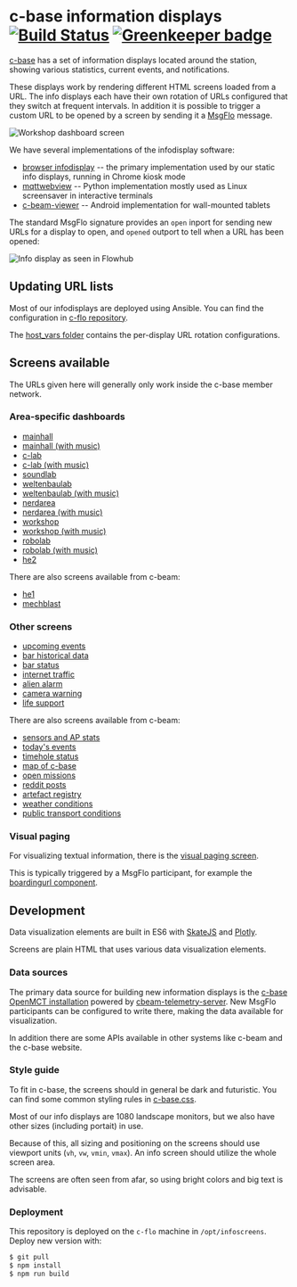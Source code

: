 c-base information displays [![Build Status](https://travis-ci.org/c-base/infoscreens.svg?branch=master)](https://travis-ci.org/c-base/infoscreens) [![Greenkeeper badge](https://badges.greenkeeper.io/c-base/infoscreens.svg)](https://greenkeeper.io/)
===========================

[c-base](https://c-base.org/) has a set of information displays located around the station, showing various statistics, current events, and notifications.

These displays work by rendering different HTML screens loaded from a URL. The info displays each have their own rotation of URLs configured that they switch at frequent intervals. In addition it is possible to trigger a custom URL to be opened by a screen by sending it a [MsgFlo](https://msgflo.org/) message.

![Workshop dashboard screen](https://i.imgur.com/ivhN7z1.jpg)

We have several implementations of the infodisplay software:

* [browser infodisplay](https://github.com/c-base/infoscreens/tree/master/infodisplay) -- the primary implementation used by our static info displays, running in Chrome kiosk mode
* [mqttwebview](https://github.com/c-base/mqttwebview) -- Python implementation mostly used as Linux screensaver in interactive terminals
* [c-beam-viewer](https://github.com/c-base/c-beam-viewer) -- Android implementation for wall-mounted tablets

The standard MsgFlo signature provides an `open` inport for sending new URLs for a display to open, and `opened` outport to tell when a URL has been opened:

![Info display as seen in Flowhub](https://i.imgur.com/JO50dWR.png)

## Updating URL lists

Most of our infodisplays are deployed using Ansible. You can find the configuration in [c-flo repository](https://github.com/c-base/c-flo/tree/master/ansible).

The [host\_vars folder](https://github.com/c-base/c-flo/tree/master/ansible/host_vars) contains the per-display URL rotation configurations.

## Screens available

The URLs given here will generally only work inside the c-base member network.

### Area-specific dashboards

* [mainhall](http://c-flo.cbrp3.c-base.org/mainhall/)
* [mainhall (with music)](http://c-flo.cbrp3.c-base.org/mainhall-music/)
* [c-lab](http://c-flo.cbrp3.c-base.org/c_lab/)
* [c-lab (with music)](http://c-flo.cbrp3.c-base.org/c_lab-music/)
* [soundlab](http://c-flo.cbrp3.c-base.org/soundlab/)
* [weltenbaulab](http://c-flo.cbrp3.c-base.org/weltenbaulab/)
* [weltenbaulab (with music)](http://c-flo.cbrp3.c-base.org/weltenbaulab-music/)
* [nerdarea](http://c-flo.cbrp3.c-base.org/nerdarea/)
* [nerdarea (with music)](http://c-flo.cbrp3.c-base.org/nerdarea-music/)
* [workshop](http://c-flo.cbrp3.c-base.org/workshop/)
* [workshop (with music)](http://c-flo.cbrp3.c-base.org/workshop-music/)
* [robolab](http://c-flo.cbrp3.c-base.org/robolab/)
* [robolab (with music)](http://c-flo.cbrp3.c-base.org/robolab-music/)
* [he2](http://c-flo.cbrp3.c-base.org/he2/)

There are also screens available from c-beam:

* [he1](https://c-beam.cbrp3.c-base.org/he1display)
* [mechblast](https://c-beam.cbrp3.c-base.org/mechdisplay)

### Other screens

* [upcoming events](http://c-flo.cbrp3.c-base.org/events/)
* [bar historical data](http://c-flo.cbrp3.c-base.org/bar-history/)
* [bar status](http://c-flo.cbrp3.c-base.org/bar-status/)
* [internet traffic](http://c-flo.cbrp3.c-base.org/internet/)
* [alien alarm](http://c-flo.cbrp3.c-base.org/alien-alarm/)
* [camera warning](http://c-flo.cbrp3.c-base.org/camera-warning/)
* [life support](http://c-flo.cbrp3.c-base.org/life-support/)

There are also screens available from c-beam:

* [sensors and AP stats](https://c-beam.cbrp3.c-base.org/sensors)
* [today's events](https://c-beam.cbrp3.c-base.org/events)
* [timehole status](https://c-beam.cbrp3.c-base.org/ceitloch)
* [map of c-base](https://c-beam.cbrp3.c-base.org/c-base-map/)
* [open missions](https://c-beam.cbrp3.c-base.org/missions)
* [reddit posts](https://c-beam.cbrp3.c-base.org/reddit)
* [artefact registry](https://c-beam.cbrp3.c-base.org/artefacts)
* [weather conditions](https://c-beam.cbrp3.c-base.org/weather)
* [public transport conditions](https://c-beam.cbrp3.c-base.org/bvg)

### Visual paging

For visualizing textual information, there is the [visual paging screen](http://c-flo.cbrp3.c-base.org/visual-paging/).

This is typically triggered by a MsgFlo participant, for example the [boardingurl component](https://github.com/c-base/c-flo/blob/master/components/boardingurl.py).

## Development

Data visualization elements are built in ES6 with [SkateJS](http://skatejs.netlify.com/) and [Plotly](https://plot.ly/javascript/).

Screens are plain HTML that uses various data visualization elements.

### Data sources

The primary data source for building new information displays is the [c-base OpenMCT installation](http://openmct.cbrp3.c-base.org/) powered by [cbeam-telemetry-server](https://github.com/c-base/cbeam-telemetry-server). New MsgFlo participants can be configured to write there, making the data available for visualization.

In addition there are some APIs available in other systems like c-beam and the c-base website.

### Style guide

To fit in c-base, the screens should in general be dark and futuristic. You can find some common styling rules in [c-base.css](https://github.com/c-base/infoscreens/blob/master/theme/c-base.css).

Most of our info displays are 1080 landscape monitors, but we also have other sizes (including portait) in use.

Because of this, all sizing and positioning on the screens should use viewport units (`vh`, `vw`, `vmin`, `vmax`). An info screen should utilize the whole screen area.

The screens are often seen from afar, so using bright colors and big text is advisable.

### Deployment

This repository is deployed on the `c-flo` machine in `/opt/infoscreens`. Deploy new version with:

```bash
$ git pull
$ npm install
$ npm run build
```
